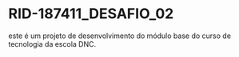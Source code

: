 # RID-187411_DESAFIO_02
este é um projeto de desenvolvimento do módulo base do curso de tecnologia da escola DNC.
